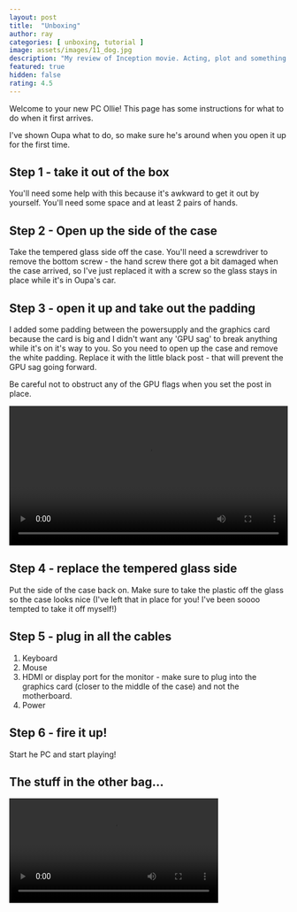 ```yaml
---
layout: post
title:  "Unboxing"
author: ray
categories: [ unboxing, tutorial ]
image: assets/images/11_dog.jpg
description: "My review of Inception movie. Acting, plot and something else in this short description."
featured: true
hidden: false
rating: 4.5
---
```


Welcome to your new PC Ollie! This page has some instructions for what to do when it first arrives.

I've shown Oupa what to do, so make sure he's around when you open it up for the first time.

## Step 1 - take it out of the box

You'll need some help with this because it's awkward to get it out by yourself. You'll need some space and at least 2 pairs of hands.

## Step 2 - Open up the side of the case

Take the tempered glass side off the case. You'll need a screwdriver to remove the bottom screw - the hand screw there got a bit damaged when the case arrived, so I've just replaced it with a screw so the glass stays in place while it's in Oupa's car.

## Step 3 - open it up and take out the padding

I added some padding between the powersupply and the graphics card because the card is big and I didn't want any 'GPU sag' to break anything while it's on it's way to you. So you need to open up the case and remove the white padding. Replace it with the little black post - that will prevent the GPU sag going forward.

Be careful not to obstruct any of the GPU flags when you set the post in place.

 <video width="100%" controls>
  <source src="{{ site.baseurl }}/assets/video/Unboxing1.mp4" type="video/mp4">
Your browser does not support the video tag.
</video> 

## Step 4 - replace the tempered glass side

Put the side of the case back on. Make sure to take the plastic off the glass so the case looks nice (I've left that in place for you! I've been soooo tempted to take it off myself!)

## Step 5 - plug in all the cables

1. Keyboard
2. Mouse
3. HDMI or display port for the monitor - make sure to plug into the graphics card (closer to the middle of the case) and not the motherboard.
4. Power


## Step 6 - fire it up!

Start he PC and start playing!

## The stuff in the other bag...

 <video width="75%" controls>
  <source src="{{ site.baseurl }}/assets/video/Unboxing2.mp4" type="video/mp4">
Your browser does not support the video tag.
</video> 